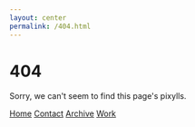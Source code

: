```yaml
---
layout: center
permalink: /404.html
---
```


# 404

Sorry, we can't seem to find this page's pixylls.

<div class="mt3">
  <a href="{{ site.baseurl }}/" class="button button-blue button-big">Home</a>
  <a href="{{ site.baseurl }}/contact/" class="button button-blue button-big">Contact</a>
  <a href="{{ site.baseurl }}/archive/" class="button button-blue button-big">Archive</a>
  <a href="{{ site.baseurl }}/archive/" class="button button-blue button-big">Work</a>
</div>
